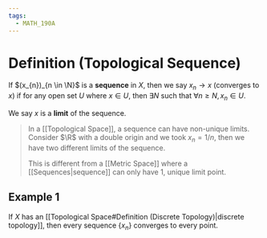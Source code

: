 ```yaml
---
tags:
  - MATH_190A
---
```

# Definition (Topological Sequence)
If $(x_{n})_{n \in \N}$ is a **sequence** in $X$, then we say $x_{n} \to x$ (converges to $x$) if for any open set $U$ where $x \in U$, then $\exists N$ such that $\forall n \geq N, x_{n}\in U$. 

We say $x$ is a **limit** of the sequence. 

> In a [[Topological Space]], a sequence can have non-unique limits. Consider $\R$ with a double origin and we took $x_{n}= 1/n$, then we have two different limits of the sequence. 
>
> This is different from a [[Metric Space]] where a [[Sequences|sequence]] can only have $1$, unique limit point.

## Example 1
If $X$ has an [[Topological Space#Definition (Discrete Topology)|discrete topology]], then every sequence $\{x_{n}\}$ converges to every point. 